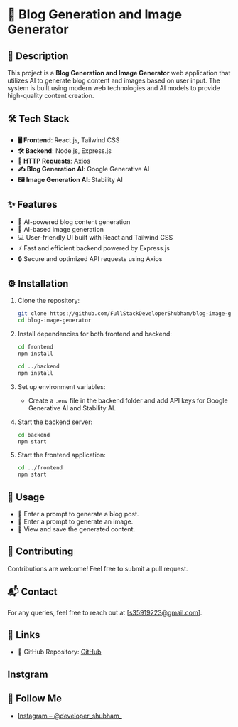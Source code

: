 # 📝 Blog Generation and Image Generator

## 📌 Description
This project is a **Blog Generation and Image Generator** web application that utilizes AI to generate blog content and images based on user input. The system is built using modern web technologies and AI models to provide high-quality content creation.

## 🛠 Tech Stack
- **🖥 Frontend**: React.js, Tailwind CSS
- **🛠 Backend**: Node.js, Express.js
- **🔗 HTTP Requests**: Axios
- **✍️ Blog Generation AI**: Google Generative AI
- **🖼 Image Generation AI**: Stability AI

## ✨ Features
- 🚀 AI-powered blog content generation
- 🎨 AI-based image generation
- 💻 User-friendly UI built with React and Tailwind CSS
- ⚡ Fast and efficient backend powered by Express.js
- 🔒 Secure and optimized API requests using Axios

## ⚙️ Installation

1. Clone the repository:
   ```sh
   git clone https://github.com/FullStackDeveloperShubham/blog-image-generator.git
   cd blog-image-generator
   ```

2. Install dependencies for both frontend and backend:
   ```sh
   cd frontend
   npm install
   ```
   ```sh
   cd ../backend
   npm install
   ```

3. Set up environment variables:
   - Create a `.env` file in the backend folder and add API keys for Google Generative AI and Stability AI.

4. Start the backend server:
   ```sh
   cd backend
   npm start
   ```

5. Start the frontend application:
   ```sh
   cd ../frontend
   npm start
   ```

## 🚀 Usage
- 📝 Enter a prompt to generate a blog post.
- 🎨 Enter a prompt to generate an image.
- 💾 View and save the generated content.


## 🤝 Contributing
Contributions are welcome! Feel free to submit a pull request.


## 📬 Contact
For any queries, feel free to reach out at [s35919223@gmail.com].

## 📂 Links
- 🔗 GitHub Repository: [GitHub](https://github.com/FullStackDevloperShubham/TheDigitalShift_assignment)

## Instgram
## 📱 Follow Me
- [Instagram – @developer_shubham_](https://www.instagram.com/developer_shubham_/)
